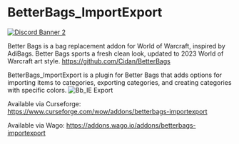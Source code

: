 # BetterBags_ImportExport
[![Discord Banner 2](https://discordapp.com/api/guilds/1063213796845428876/widget.png?style=banner2)](https://discord.gg/a6DQuK8hV7)

Better Bags is a bag replacement addon for World of Warcraft, inspired by AdiBags. Better Bags sports a fresh clean look, updated to 2023 World of Warcraft art style.
https://github.com/Cidan/BetterBags

BetterBags_ImportExport is a plugin for Better Bags that adds options for importing items to categories, exporting categories, and creating categories with specific colors. 
![Bb_IE Export](https://github.com/zeptognome/BetterBags_ImportExport/assets/158738380/e45c915e-a614-4eb5-ab0a-af2b04bd7a35)


Available via Curseforge: https://www.curseforge.com/wow/addons/betterbags-importexport

Available via Wago: https://addons.wago.io/addons/betterbags-importexport

